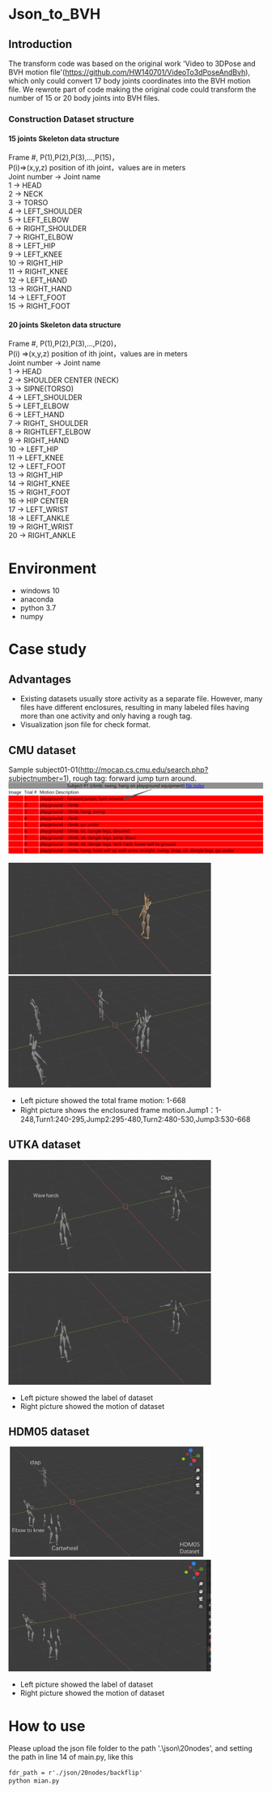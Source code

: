 # Json_to_BVH

## Introduction

The transform code was based on the original work 'Video to 3DPose and BVH motion file'(https://github.com/HW140701/VideoTo3dPoseAndBvh), which only could convert 17 body joints coordinates into the BVH motion file.
We rewrote part of code making the original code could transform the number of 15 or 20 body joints into BVH files.

### Construction Dataset structure
#### 15 joints Skeleton data structure           
Frame #, P(1),P(2),P(3),...,P(15)，<br/>
 P(i)=>(x,y,z) position of ith joint，values are in meters <br/>
Joint number -> Joint name <br/>
     1 -> HEAD <br/>
     2 -> NECK <br/>
     3 -> TORSO <br/>
     4 -> LEFT_SHOULDER <br/>
     5 -> LEFT_ELBOW <br/>
     6 -> RIGHT_SHOULDER <br/>
     7 -> RIGHT_ELBOW <br/>
     8 -> LEFT_HIP <br/>
     9 -> LEFT_KNEE <br/>
    10 -> RIGHT_HIP <br/>
    11 -> RIGHT_KNEE <br/>
    12 -> LEFT_HAND <br/>
    13 -> RIGHT_HAND <br/>
    14 -> LEFT_FOOT <br/>
    15 -> RIGHT_FOOT <br/>

#### 20 joints Skeleton data structure   
Frame #, P(1),P(2),P(3),...,P(20)，<br/>
 P(i) =>(x,y,z) position of ith joint，values are in meters <br/>
Joint number -> Joint name <br/>
     1 -> HEAD <br/>
     2 -> SHOULDER CENTER (NECK) <br/>
     3 -> SIPNE(TORSO) <br/>
     4 -> LEFT_SHOULDER <br/>
     5 -> LEFT_ELBOW <br/>
     6 -> LEFT_HAND <br/>
     7 -> RIGHT_ SHOULDER <br/>
     8 -> RIGHTLEFT_ELBOW <br/>
     9 -> RIGHT_HAND <br/>
    10 -> LEFT_HIP <br/>
    11 -> LEFT_KNEE <br/>
    12 -> LEFT_FOOT <br/>
    13 -> RIGHT_HIP <br/>
    14 -> RIGHT_KNEE <br/>
    15 -> RIGHT_FOOT <br/>
    16 -> HIP CENTER <br/>
    17 -> LEFT_WRIST <br/>
    18 -> LEFT_ANKLE <br/>
    19 -> RIGHT_WRIST <br/>
    20 -> RIGHT_ANKLE <br/>
# Environment
* windows 10
* anaconda 
* python 3.7
* numpy
# Case study
## Advantages 
* Existing datasets usually store activity as a separate file. However, many files have different enclosures, resulting in many labeled files having more than one activity and only having a rough tag.
* Visualization json file for check format.


## CMU dataset 
Sample subject01-01(http://mocap.cs.cmu.edu/search.php?subjectnumber=1), rough tag: forward jump turn around.
<img src="https://github.com/YUANYUAN2222/GIT_json_to_BVH/blob/main/1636967124(1).png" >  

<img src="https://github.com/YUANYUAN2222/GIT_json_to_BVH/blob/main/%E5%9B%BE%E7%89%874.gif" width="400" height="220" >    <img src="https://github.com/YUANYUAN2222/GIT_json_to_BVH/blob/main/%E5%9B%BE%E7%89%873.gif" width="400" height="220"> <br/>
* Left picture showed the total frame motion: 1-668<br/>
* Right picture shows the enclosured frame motion.Jump1：1-248,Turn1:240-295,Jump2:295-480,Turn2:480-530,Jump3:530-668 <br/>

## UTKA dataset 

<img src="https://github.com/YUANYUAN2222/GIT_json_to_BVH/blob/main/%E5%9B%BE%E7%89%8713.png" width="400" height="220" >    <img src="https://github.com/YUANYUAN2222/GIT_json_to_BVH/blob/main/%E5%9B%BE%E7%89%875.gif" width="400" height="220"><br/>
* Left picture showed the label of dataset <br/>
* Right picture showed the motion of dataset <br/>

## HDM05 dataset 
<img src="https://github.com/YUANYUAN2222/GIT_json_to_BVH/blob/main/%E5%9B%BE%E7%89%879.png"  width="400" height="220" >    <img src="https://github.com/YUANYUAN2222/GIT_json_to_BVH/blob/main/%E5%9B%BE%E7%89%8710.gif" width="400" height="220"><br/>
* Left picture showed the label of dataset <br/>
* Right picture showed the motion of dataset <br/>

# How to use

Please upload the json file folder to the path '.\json\20nodes', and setting the path in line 14 of main.py, like this <br/>
```
fdr_path = r'./json/20nodes/backflip'
python mian.py
```







 


